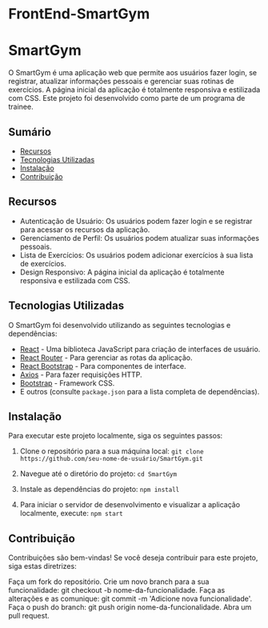 # FrontEnd-SmartGym

# SmartGym

O SmartGym é uma aplicação web que permite aos usuários fazer login, se registrar, atualizar informações pessoais e gerenciar suas rotinas de exercícios. A página inicial da aplicação é totalmente responsiva e estilizada com CSS. Este projeto foi desenvolvido como parte de um programa de trainee.

## Sumário

- [Recursos](#recursos)
- [Tecnologias Utilizadas](#tecnologias-utilizadas)
- [Instalação](#instalação)
- [Contribuição](#contribuição)

## Recursos

- Autenticação de Usuário: Os usuários podem fazer login e se registrar para acessar os recursos da aplicação.
- Gerenciamento de Perfil: Os usuários podem atualizar suas informações pessoais.
- Lista de Exercícios: Os usuários podem adicionar exercícios à sua lista de exercícios.
- Design Responsivo: A página inicial da aplicação é totalmente responsiva e estilizada com CSS.

## Tecnologias Utilizadas

O SmartGym foi desenvolvido utilizando as seguintes tecnologias e dependências:

- [React](https://pt-br.reactjs.org/) - Uma biblioteca JavaScript para criação de interfaces de usuário.
- [React Router](https://reactrouter.com/) - Para gerenciar as rotas da aplicação.
- [React Bootstrap](https://react-bootstrap.github.io/) - Para componentes de interface.
- [Axios](https://axios-http.com/) - Para fazer requisições HTTP.
- [Bootstrap](https://getbootstrap.com/) - Framework CSS.
- E outros (consulte `package.json` para a lista completa de dependências).

## Instalação

Para executar este projeto localmente, siga os seguintes passos:

1. Clone o repositório para a sua máquina local:
```git clone https://github.com/seu-nome-de-usuário/SmartGym.git```

3. Navegue até o diretório do projeto:
```cd SmartGym```

5. Instale as dependências do projeto:
```npm install```

6. Para iniciar o servidor de desenvolvimento e visualizar a aplicação localmente, execute:
```npm start```

## Contribuição
Contribuições são bem-vindas! Se você deseja contribuir para este projeto, siga estas diretrizes:

Faça um fork do repositório.
Crie um novo branch para a sua funcionalidade: git checkout -b nome-da-funcionalidade.
Faça as alterações e as comunique: git commit -m 'Adicione nova funcionalidade'.
Faça o push do branch: git push origin nome-da-funcionalidade.
Abra um pull request.
